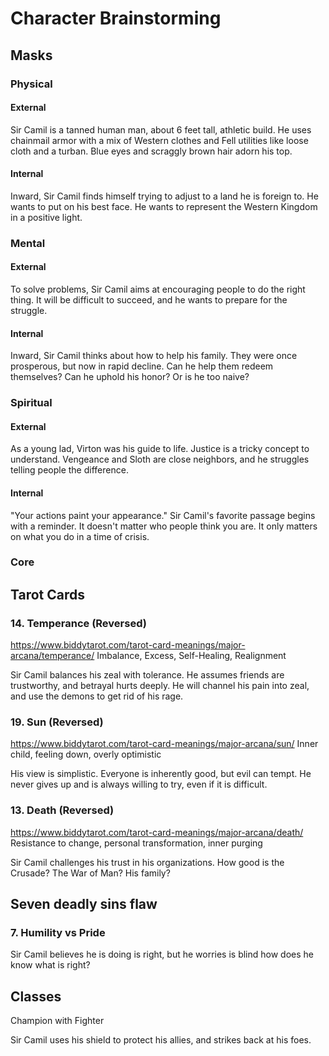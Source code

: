 # Character Brainstorming

## Masks
### Physical
#### External
Sir Camil is a tanned human man, about 6 feet tall, athletic build. He uses chainmail armor with a mix of Western clothes and Fell utilities like loose cloth and a turban. Blue eyes and scraggly brown hair adorn his top.
#### Internal
Inward, Sir Camil finds himself trying to adjust to a land he is foreign to. He wants to put on his best face. He wants to represent the Western Kingdom in a positive light.

### Mental
#### External
To solve problems, Sir Camil aims at encouraging people to do the right thing. It will be difficult to succeed, and he wants to prepare for the struggle.
#### Internal
Inward, Sir Camil thinks about how to help his family. They were once prosperous, but now in rapid decline. Can he help them redeem themselves? Can he uphold his honor? Or is he too naive?

### Spiritual
#### External
As a young lad, Virton was his guide to life. Justice is a tricky concept to understand. Vengeance and Sloth are close neighbors, and he struggles telling people the difference.
#### Internal
"Your actions paint your appearance." Sir Camil's favorite passage begins with a reminder. It doesn't matter who people think you are. It only matters on what you do in a time of crisis.
### Core
## Tarot Cards
### 14. Temperance (Reversed)
https://www.biddytarot.com/tarot-card-meanings/major-arcana/temperance/
Imbalance, Excess, Self-Healing, Realignment

Sir Camil balances his zeal with tolerance. He assumes friends are trustworthy, and betrayal hurts deeply.
He will channel his pain into zeal, and use the demons to get rid of his rage.
### 19. Sun (Reversed)
https://www.biddytarot.com/tarot-card-meanings/major-arcana/sun/
Inner child, feeling down, overly optimistic

His view is simplistic. Everyone is inherently good, but evil  can tempt. He never gives up and is always willing to try, even if it is difficult.
### 13. Death (Reversed)
https://www.biddytarot.com/tarot-card-meanings/major-arcana/death/
Resistance to change, personal transformation, inner purging

Sir Camil challenges his trust in his organizations. How good is the Crusade? The War of Man? His family?

## Seven deadly sins flaw
### 7. Humility vs Pride
Sir Camil believes he is doing is right, but he worries is blind how does he know what is right?

## Classes
Champion with Fighter

Sir Camil uses his shield to protect his allies, and strikes back at his foes.
